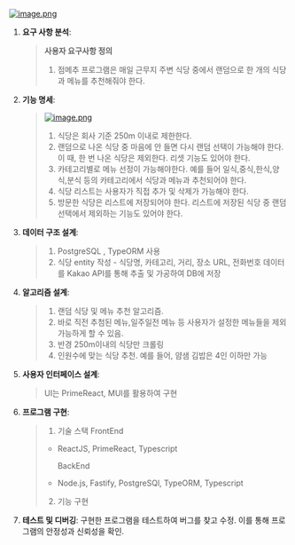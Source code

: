 [![image.png](https://i.postimg.cc/TYL069Dc/image.png)](https://postimg.cc/mt4C37Vc)

1. **요구 사항 분석**:

   > **사용자 요구사항 정의**
   >
   > 1. 점메추 프로그램은 매일 근무지 주변 식당 중에서 랜덤으로 한 개의 식당과 메뉴를 추천해줘야 한다.

2. **기능 명세**:

   > [![image.png](https://i.postimg.cc/nrtFhTLQ/image.png)](https://postimg.cc/FdD5Py39)
   >
   > 1. 식당은 회사 기준 250m 이내로 제한한다.
   > 2. 랜덤으로 나온 식당 중 마음에 안 들면 다시 랜덤 선택이 가능해야 한다. 이 때, 한 번 나온 식당은 제외한다. 리셋 기능도 있어야 한다.
   > 3. 카테고리별로 메뉴 선정이 가능해야한다. 예를 들어 일식,중식,한식,양식,분식 등의 카테고리에서 식당과 메뉴과 추천되어야 한다.
   > 4. 식당 리스트는 사용자가 직접 추가 및 삭제가 가능해야 한다.
   > 5. 방문한 식당은 리스트에 저장되어야 한다. 리스트에 저장된 식당 중 랜덤 선택에서 제외하는 기능도 있어야 한다.

3. **데이터 구조 설계**:

   > 1. PostgreSQL , TypeORM 사용
   > 2. 식당 entity 작성 - 식당명, 카테고리, 거리, 장소 URL, 전화번호 데이터를 Kakao API를 통해 추출 및 가공하여 DB에 저장

4. **알고리즘 설계**:

   > 1. 랜덤 식당 및 메뉴 추천 알고리즘.
   > 2. 바로 직전 추첨된 메뉴,일주일전 메뉴 등 사용자가 설정한 메뉴들을 제외가능하게 할 수 있음.
   > 3. 반경 250m이내의 식당만 크롤링
   > 4. 인원수에 맞는 식당 추천. 예를 들어, 얌샘 김밥은 4인 이하만 가능

5. **사용자 인터페이스 설계**:

   > UI는 PrimeReact, MUI를 활용하여 구현

6. **프로그램 구현**:

   > 1. 기술 스택
   >    FrontEnd
   >
   > - ReactJS, PrimeReact, Typescript
   >
   >   BackEnd
   >
   > - Node.js, Fastify, PostgreSQl, TypeORM, Typescript
   >
   > 2. 기능 구현

7. **테스트 및 디버깅**: 구현한 프로그램을 테스트하여 버그를 찾고 수정. 이를 통해 프로그램의 안정성과 신뢰성을 확인.
